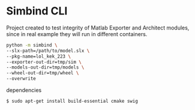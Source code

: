 # Simbind CLI

Project created to test integrity of Matlab Exporter and Architect modules, since in real example they will run in
different containers.

```bash
python -m simbind \                                                                                                     2 ✘  simbind_cli  
--slx-path=/path/to/model.slx \
--pkg-name=lol_kek_223 \
--exporter-out-dir=tmp/sim \
--models-out-dir=tmp/models \
--wheel-out-dir=tmp/wheel \
--overwrite
```

dependencies
```bash
$ sudo apt-get install build-essential cmake swig
```